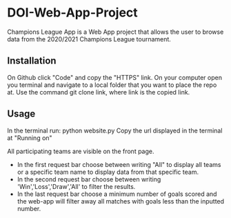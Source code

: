 # DOI-Web-App-Project

Champions League App is a Web App project that allows the user to browse data from the 2020/2021 Champions League tournament.

## Installation
On Github click "Code" and copy the "HTTPS" link.
On your computer open you terminal and navigate to a local folder that you want to place the repo at.
Use the command git clone link, where link is the copied link.

## Usage
In the terminal run: python website.py
Copy the url displayed in the terminal at "Running on"

All participating teams are visible on the front page. 
- In the first request bar choose between writing "All" to display all teams or a specific team name to display data from that specific team.
- In the second request bar choose between writing 'Win','Loss','Draw','All' to filter the results. 
- In the last request bar choose a minimum number of goals scored and the web-app will filter away all matches with goals less than the inputted number. 


